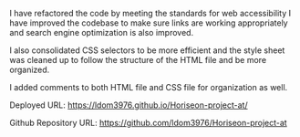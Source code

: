 I have refactored the code by meeting the standards for web accessibility  I have improved the codebase to make sure links are working appropriately and search engine optimization is also improved. 

I also consolidated CSS selectors to be more efficient and the style sheet was cleaned up to follow the structure of the HTML file and be more organized. 

I added comments to both HTML file and CSS file for organization as well.

Deployed URL: https://ldom3976.github.io/Horiseon-project-at/

Github Repository URL: https://github.com/ldom3976/Horiseon-project-at